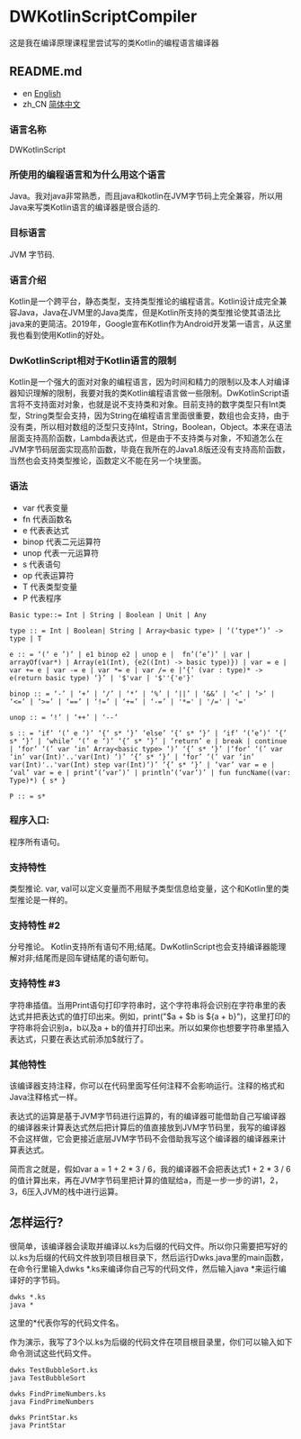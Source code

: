 # DWKotlinScriptCompiler
这是我在编译原理课程里尝试写的类Kotlin的编程语言编译器

## README.md
* en [English](README.md)
* zh_CN [简体中文](README_zh.md)

### 语言名称
DWKotlinScript

### 所使用的编程语言和为什么用这个语言
Java。我对java非常熟悉，而且java和kotlin在JVM字节码上完全兼容，所以用Java来写类Kotlin语言的编译器是很合适的.

### 目标语言
JVM 字节码.

### 语言介绍
Kotlin是一个跨平台，静态类型，支持类型推论的编程语言。Kotlin设计成完全兼容Java，Java在JVM里的Java类库，但是Kotlin所支持的类型推论使其语法比java来的更简洁。2019年，Google宣布Kotlin作为Android开发第一语言，从这里我也看到使用Kotlin的好处。

### DwKotlinScript相对于Kotlin语言的限制
Kotlin是一个强大的面对对象的编程语言，因为时间和精力的限制以及本人对编译器知识理解的限制，我要对我的类Kotlin编程语言做一些限制。DwKotlinScript语言将不支持面对对象，也就是说不支持类和对象。目前支持的数字类型只有Int类型，String类型会支持，因为String在编程语言里面很重要，数组也会支持，由于没有类，所以相对数组的泛型只支持Int，String，Boolean，Object。本来在语法层面支持高阶函数，Lambda表达式，但是由于不支持类与对象，不知道怎么在JVM字节码层面实现高阶函数，毕竟在我所在的Java1.8版还没有支持高阶函数，当然也会支持类型推论，函数定义不能在另一个块里面。

### 语法
* var 代表变量
* fn 代表函数名
* e 代表表达式
* binop 代表二元运算符
* unop 代表一元运算符
* s 代表语句
* op 代表运算符
* T 代表类型变量
* P 代表程序
```
Basic type::= Int | String | Boolean | Unit | Any

type :: = Int | Boolean| String | Array<basic type> | ‘(‘type*’)’ -> type | T

e :: = ‘(‘ e ’)’ | e1 binop e2 | unop e |  fn’(‘e’)’ | var | arrayOf(var*) | Array(e1(Int), {e2((Int) -> basic type)}) | var = e | var += e | var -= e | var *= e | var /= e |‘{‘ (var : type)* -> e(return basic type) ‘}’ | '$'var | '$''{'e'}'

binop :: = ‘-’ | ‘+’ | ‘/’ | ‘*’ | ‘%’ | ‘||’ | ‘&&’ | ‘<’ | ‘>’ | ‘<=’ | ‘>=’ | ‘==’ | ‘!=’ | ‘+=’ | ‘-=’ | '*=' | '/=' | '='

unop :: = ‘!’ | ‘++’ | ‘--’

s :: = ‘if’ ‘(’ e ‘)’ ‘{‘ s* ‘}’ ‘else’ ‘{‘ s* ‘}’ | ‘if’ ‘(’e’)’ ’{’ s* ‘}’ | ‘while’ ‘(’ e ‘)’ ‘{’ s* ‘}’ | ‘return’ e | break | continue | ‘for’ ‘(’ var ‘in’ Array<basic type> ‘)’ ‘{’ s* ‘}’ |‘for’ ‘(’ var ‘in’ var(Int)'..'var(Int) ‘)’ ‘{’ s* ‘}’ | ‘for’ ‘(’ var ‘in’ var(Int)'..'var(Int) step var(Int)‘)’ ‘{’ s* ‘}’ | ‘var’ var = e | ‘val’ var = e | print’(‘var’)’ | println’(‘var’)’ | fun funcName((var: Type)*) { s* }

P :: = s*
```

### 程序入口: 
程序所有语句。

### 支持特性
类型推论. var, val可以定义变量而不用赋予类型信息给变量，这个和Kotlin里的类型推论是一样的。

### 支持特性 #2
分号推论。 Kotlin支持所有语句不用;结尾。DwKotlinScript也会支持编译器能理解对非;结尾而是回车键结尾的语句断句。

### 支持特性 #3
字符串插值。当用Print语句打印字符串时，这个字符串将会识别在字符串里的表达式并把表达式的值打印出来。例如，print("$a + $b is ${a + b}")，这里打印的字符串将会识别a，b以及a + b的值并打印出来。所以如果你也想要字符串里插入表达式，只要在表达式前添加$就行了。

### 其他特性
该编译器支持注释，你可以在代码里面写任何注释不会影响运行。注释的格式和Java注释格式一样。

表达式的运算是基于JVM字节码进行运算的，有的编译器可能借助自己写编译器的编译器来计算表达式然后把计算后的值直接放到JVM字节码里，我写的编译器不会这样做，它会更接近底层JVM字节码不会借助我写这个编译器的编译器来计算表达式。

简而言之就是，假如var a = 1 + 2 * 3 / 6，我的编译器不会把表达式1 + 2 * 3 / 6的值计算出来，再在JVM字节码里把计算的值赋给a，而是一步一步的讲1，2，3，6压入JVM的栈中进行运算。

## 怎样运行?
很简单，该编译器会读取并编译以.ks为后缀的代码文件。所以你只需要把写好的以.ks为后缀的代码文件放到项目根目录下，然后运行Dwks.java里的main函数，在命令行里输入dwks *.ks来编译你自己写的代码文件，然后输入java *来运行编译好的字节码。
```
dwks *.ks
java *
```
这里的*代表你写的代码文件名。

作为演示，我写了3个以.ks为后缀的代码文件在项目根目录里，你们可以输入如下命令测试这些代码文件。
```
dwks TestBubbleSort.ks
java TestBubbleSort

dwks FindPrimeNumbers.ks
java FindPrimeNumbers

dwks PrintStar.ks
java PrintStar
```